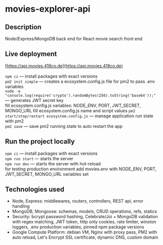 # movies-explorer-api
## Description

Node/Express/MongoDB back end for React movie search front end

## Live deployment

[https://api.movies.418co.de](https://api.movies.418co.de) \
\
`npm ci` — install packages with exact versions \
`pm2 init simple` — creates a ecosystem.config.js file for pm2 to pass .env variables \
`node -e "console.log(require('crypto').randomBytes(256).toString('base64'));"` — generates JWT secret key \
fill ecosystem.config.js variables: NODE_ENV, PORT, JWT_SECRET, MONGO_URL
fill ecosystem.config.js name and script values
`pm2 start/stop/restart ecosystem.config.js` — manage application run state with pm2 \
`pm2 save` — save pm2 running state to auto restart the app


## Run the project locally

`npm ci` — install packages with exact versions \
`npm run start` — starts the server   
`npm run dev` — starts the server with hot-reload \
for testing production environment add movies.env with NODE_ENV, PORT, JWT_SECRET, MONGO_URL variables set

## Technologies used
- Node, Express: middlewares, routers, controllers, REST api, error handling
- MongoDB, Mongoose: schemas, models, CRUD operations, refs, statics
- Security: bcrypt password hashing, Celebrate/Joi + MongoDB validation with regex matching, JWT token, http only cookies, rate limiter, winston loggers, .env production variables, pinned npm package versions
- Google Compute Platform: debian VM, Nginx with proxy pass, PM2 with auto reload, Let's Encrypt SSL certificate, dynamic DNS, custom domain

